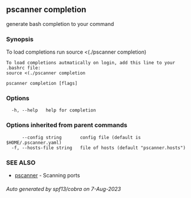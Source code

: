 ## pscanner completion

generate bash completion to your command

### Synopsis

To load completions run
	source <(./pscanner completion)
	
	To load completions autmatically on login, add this line to your .bashrc file:
	source <(./pscanner completion

```
pscanner completion [flags]
```

### Options

```
  -h, --help   help for completion
```

### Options inherited from parent commands

```
      --config string       config file (default is $HOME/.pscanner.yaml)
  -f, --hosts-file string   file of hosts (default "pscanner.hosts")
```

### SEE ALSO

* [pscanner](pscanner.md)	 - Scanning ports

###### Auto generated by spf13/cobra on 7-Aug-2023
